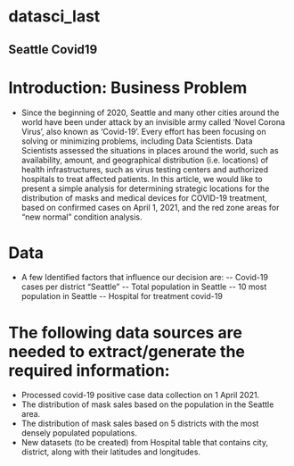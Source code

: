 # datasci_last
## Seattle Covid19

# Introduction: Business Problem
- Since the beginning of 2020, Seattle and many other cities around the world have been under attack by an invisible army called ‘Novel Corona Virus’, also known as ‘Covid-19’. Every effort has been focusing on solving or minimizing problems, including Data Scientists. Data Scientists assessed the situations in places around the world, such as availability, amount, and geographical distribution (i.e. locations) of health infrastructures, such as virus testing centers and authorized hospitals to treat affected patients. In this article, we would like to present a simple analysis for determining strategic locations for the distribution of masks and medical devices for COVID-19 treatment, based on confirmed cases on April 1, 2021, and the red zone areas for “new normal” condition analysis.

# Data
- A few Identified factors that influence our decision are:
-- Covid-19 cases per district “Seattle”
-- Total population in Seattle
-- 10 most population in Seattle 
-- Hospital for treatment covid-19 

# The following data sources are needed to extract/generate the required information:
- Processed covid-19 positive case data collection on 1 April 2021.
- The distribution of mask sales based on the population in the Seattle area.
- The distribution of mask sales based on 5 districts with the most densely populated populations.
- New datasets (to be created) from Hospital table that contains city, district, along with their latitudes and longitudes.
